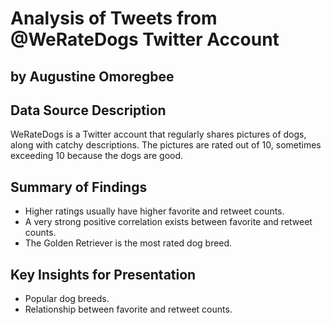 # Analysis of Tweets from @WeRateDogs Twitter Account

## by Augustine Omoregbee


## Data Source Description

WeRateDogs is a Twitter account that regularly shares pictures of dogs, along with catchy descriptions. The pictures are rated out of 10, sometimes exceeding 10 because the dogs are good.


## Summary of Findings

- Higher ratings usually have higher favorite and retweet counts.
- A very strong positive correlation exists between favorite and retweet counts.
- The Golden Retriever is the most rated dog breed.

## Key Insights for Presentation

- Popular dog breeds.
- Relationship between favorite and retweet counts.